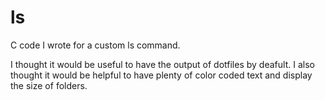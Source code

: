 # ls

C code I wrote for a custom ls command.

I thought it would be useful to have the output of dotfiles by deafult.
I also thought it would be helpful to have plenty of color coded text and display the size of folders.
